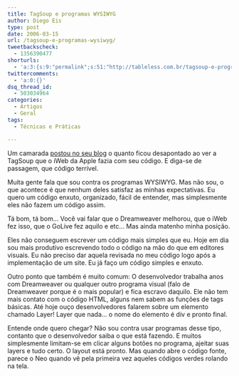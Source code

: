 ```yaml
---
title: TagSoup e programas WYSIWYG
author: Diego Eis
type: post
date: 2006-03-15
url: /tagsoup-e-programas-wysiwyg/
tweetbackscheck:
  - 1356390477
shorturls:
  - 'a:3:{s:9:"permalink";s:51:"http://tableless.com.br/tagsoup-e-programas-wysiwyg";s:7:"tinyurl";s:26:"http://tinyurl.com/3rzlnd4";s:4:"isgd";s:19:"http://is.gd/CjeE53";}'
twittercomments:
  - 'a:0:{}'
dsq_thread_id:
  - 503034964
categories:
  - Artigos
  - Geral
tags:
  - Técnicas e Práticas

---
```

Um camarada [postou no seu blog][1] o quanto ficou desapontado ao ver a TagSoup que o iWeb da Apple fazia com seu código. E diga-se de passagem, que código terrível.

Muita gente fala que sou contra os programas <span class="caps">WYSIWYG</span>. Mas não sou, o que acontece é que nenhum deles satisfaz as minhas expectativas. Eu quero um código enxuto, organizado, fácil de entender, mas simplesmente eles não fazem um código assim.
  
Tá bom, tá bom… Você vai falar que o Dreamweaver melhorou, que o iWeb fez isso, que o GoLive fez aquilo e etc… Mas ainda matenho minha posição.

Eles não conseguem escrever um código mais simples que eu. Hoje em dia sou mais produtivo escrevendo todo o código na mão do que em editores visuais. Eu não preciso dar aquela revisada no meu código logo após a implementação de um site. Eu já faço um código simples e enxuto.

Outro ponto que também é muito comum: O desenvolvedor trabalha anos com Dreamweaver ou qualquer outro programa visual (falo de Dreamweaver porque é o mais popular) e fica escravo daquilo. Ele não tem mais contato com o código <span class="caps">HTML</span>, alguns nem sabem as funções de tags básicas. Até hoje ouço desenvolvedores falarem sobre um elemento chamado Layer! Layer que nada… o nome do elemento é div e pronto final.

Entende onde quero chegar? Não sou contra usar programas desse tipo, contanto que o desenvolvedor saiba o que está fazendo. E muitos simplesmente limitam-se em clicar alguns botões no programa, ajeitar suas layers e tudo certo. O layout está pronto. Mas quando abre o código fonte, parece o Neo quando vê pela primeira vez aqueles códigos verdes rolando na tela.

 [1]: http://www.456bereastreet.com/archive/200603/iweb_the_new_tag_soup_generator/